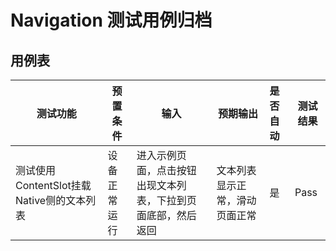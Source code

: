 # Navigation 测试用例归档

## 用例表

| 测试功能            | 预置条件       | 输入                                    | 预期输出        | 是否自动 | 测试结果 |
| ------------------- | -------------- |---------------------------------------|-------------| :------- | -------- |
| 测试使用ContentSlot挂载Native侧的文本列表    | 设备正常运行   | 进入示例页面，点击按钮出现文本列表，下拉到页面底部，然后返回        | 文本列表显示正常，滑动页面正常 | 是       | Pass     |
